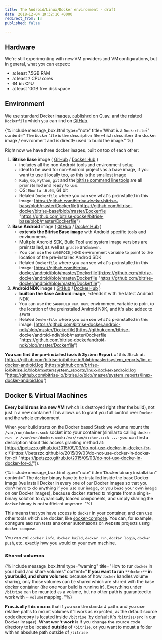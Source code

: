 ```yaml
---
title: The Android/Linux/Docker environment - draft
date: 2018-12-04 10:32:16 +0000
redirect_from: []
published: false

---
```

## Hardware

We're still experimenting with new VM providers and VM configurations, but in general, what you can expect:

* at least 7.5GB RAM
* at least 2 CPU cores
* 64 bit CPU
* at least 10GB free disk space

## Environment

We use standard [Docker](https://quay.io) images, published on [Quay](https://quay.io/organization/bitriseio), and the related `Dockerfile` which you can find on [GitHub](https://github.com/bitrise-docker). 

{% include message_box.html type="note" title="What is a `Dockerfile`?" content=" The `Dockerfile` is the description file which describes the docker image / environment and is directly used to build the image." %}

Right now we have three docker images, built on top of each other:

1. **Bitrise Base** image ( [GitHub](https://github.com/bitrise-docker/bitrise-base) / [Docker Hub](https://hub.docker.com/r/bitriseio/docker-bitrise-base/) )
   * includes all the non-Android tools and environment setup
   * ideal to be used for non-Android projects as a base image, if you want to use it locally too, as this is the smallest image
   * `Ruby`, `Go`, `Python`, `git` and the [bitrise command line tools](https://www.bitrise.io/cli) are all preinstalled and ready to use.
   * OS: `Ubuntu 16.04`, 64 bit
   * Related `Dockerfile` where you can see what's preinstalled in this image: [https://github.com/bitrise-docker/bitrise-base/blob/master/Dockerfile](https://github.com/bitrise-docker/bitrise-base/blob/master/Dockerfile "https://github.com/bitrise-docker/bitrise-base/blob/master/Dockerfile")
2. **Base Android** image (  [GitHub](https://github.com/bitrise-docker/android) / [Docker Hub](https://hub.docker.com/r/bitriseio/docker-android/) )
   * **extends the Bitrise Base image** with Android specific tools and environments.
   * Multiple Android SDK, Build Tool and system image versions are preinstalled, as well as `gradle` and `maven`.
   * You can use the `$ANDROID_HOME` environment variable to point to the location of the pre-installed Android SDK
   * Related `Dockerfile` where you can see what's preinstalled in this image: [https://github.com/bitrise-docker/android/blob/master/Dockerfile](https://github.com/bitrise-docker/android/blob/master/Dockerfile "https://github.com/bitrise-docker/android/blob/master/Dockerfile")
3. **Android NDK** image (  [GitHub](https://github.com/bitrise-docker/android-ndk) / [Docker Hub](https://hub.docker.com/r/bitriseio/android-ndk/) )
   * **built on the Base Android image**, extends it with the latest Android NDK.
   * You can use the `$ANDROID_NDK_HOME` environment variable to point to the location of the preinstalled Android NDK, and it's also added to `$PATH`
   * Related `Dockerfile` where you can see what's preinstalled in this image: [https://github.com/bitrise-docker/android-ndk/blob/master/Dockerfile](https://github.com/bitrise-docker/android-ndk/blob/master/Dockerfile "https://github.com/bitrise-docker/android-ndk/blob/master/Dockerfile")

**You can find the pre-installed tools & System Report** of this Stack at: [https://github.com/bitrise-io/bitrise.io/blob/master/system_reports/linux-docker-android.log](https://github.com/bitrise-io/bitrise.io/blob/master/system_reports/linux-docker-android.log "https://github.com/bitrise-io/bitrise.io/blob/master/system_reports/linux-docker-android.log")

## Docker & Virtual Machines

**Every build runs in a new VM** (which is destroyed right after the build), not just in a new container! This allows us to grant you full control over `Docker` and the whole environment.

When your build starts on the Docker based Stack we volume mount the `/var/run/docker.sock` socket into your container (similar to calling `docker run -v /var/run/docker.sock:/var/run/docker.sock ...`; you can find a description about this access granting method at: [https://jpetazzo.github.io/2015/09/03/do-not-use-docker-in-docker-for-ci/](https://jpetazzo.github.io/2015/09/03/do-not-use-docker-in-docker-for-ci/ "https://jpetazzo.github.io/2015/09/03/do-not-use-docker-in-docker-for-ci/")).

{% include message_box.html type="note" title="Docker binary installation" content=" The `docker` binary have to be installed inside the base Docker image (we install Docker in every one of our Docker images so that you don't have to do anything if you use our image, or you base your own image on our Docker images), because docker started to migrate from a single-binary solution to dynamically loaded components, and simply sharing the `docker` binary is not sufficient anymore. "%}

This means that you have access to `docker` in your container, and can use other tools which use docker, like [docker-compose](https://docs.docker.com/compose). You can, for example, configure and run tests and other automations on website projects using `docker-compose`.

You can call `docker info`, `docker build`, `docker run`, `docker login`, `docker push`, etc. exactly how you would on your own machine.

### Shared volumes

{% include message_box.html type="warning" title="How to run `docker` in your build and share volumes" content="  **If you want to run** `**docker**` **in your build, and share volumes**: because of how `docker` handles volume sharing, only those volumes can be shared which are shared with the base docker container (the one your build is running in). Everything under `/bitrise` can be mounted as a volume, but no other path is guaranteed to work with `--volume` mapping. "%}

**Practically this means** that if you use the standard paths and you use relative paths to mount volumes it'll work as expected, as the default source code directory is located inside `/bitrise` (by default it's `/bitrise/src` in our Docker images). **What won't work** is if you change the source code directory to be located **outside** of `/bitrise`, or you want to mount a folder with an absolute path outside of `/bitrise`.